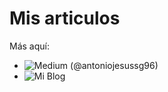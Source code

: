 # Mis articulos

Más aquí: 
* ![Medium (@antoniojesussg96)](https://medium.com/@antoniojesussg96)
* ![Mi Blog](https://nakerdev.github.io)


